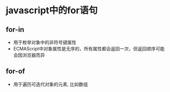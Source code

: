 # javascript中的for语句

## for-in

- 用于枚举对象中的非符号键属性
- ECMAScript中对象属性是无序的，所有属性都会返回一次，但返回顺序可能会因浏览器而异

## for-of

- 用于遍历可迭代对象的元素, 比如数组